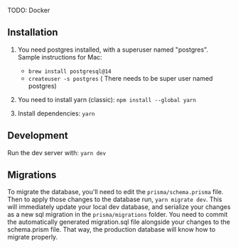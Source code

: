 TODO: Docker

## Installation 
1. You need postgres installed, with a superuser named "postgres".
  Sample instructions for Mac:
    - `brew install postgresql@14`
    - `createuser -s postgres` ( There needs to be super user named postgres)

2. You need to install yarn (classic):
  `npm install --global yarn`

3. Install dependencies:
  `yarn`

## Development

Run the dev server with:
`yarn dev`


## Migrations
To migrate the database, you'll need to edit the `prisma/schema.prisma` file.
Then to apply those changes to the database run, `yarn migrate dev`. This will immediately update your local dev database, and serialize your changes as a new sql migration in the `prisma/migrations` folder.
You need to commit the automatically generated migration.sql file alongside your changes to the schema.prism file. That way, the production database will know how to migrate properly.
